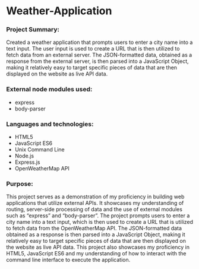 # Weather-Application
### Project Summary:
Created a weather application that prompts users to enter a city name into a text input. The user input is used to create a URL that is then utilized to fetch data from an external server. The JSON-formatted data, obtained as a response from the external server, is then parsed into a JavaScript Object, making it relatively easy to target specific pieces of data that are then displayed on the website as live API data.
### External node modules used:
- express
- body-parser
### Languages and technologies:
- HTML5 
- JavaScript ES6
- Unix Command Line
- Node.js
- Express.js
- OpenWeatherMap API
### Purpose:
This project serves as a demonstration of my proficiency in building web applications that utilize external APIs. It showcases my understanding of routing, server-side processing of data and the use of external modules such as “express” and “body-parser”. The project prompts users to enter a city name into a text input, which is then used to create a URL that is utilized to fetch data from the OpenWeatherMap API. The JSON-formatted data obtained as a response is then parsed into a JavaScript Object, making it relatively easy to target specific pieces of data that are then displayed on the website as live API data. This project also showcases my proficiency in HTML5, JavaScript ES6 and my understanding of how to interact with the command line interface to execute the application.
